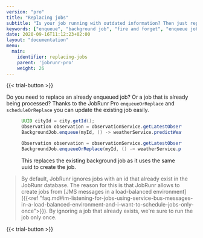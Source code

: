 ```yaml
---
version: "pro"
title: "Replacing jobs"
subtitle: "Is your job running with outdated information? Then just replace it..."
keywords: ["enqueue", "background job", "fire and forget", "enqueue jobs in bulk"]
date: 2020-09-16T11:12:23+02:00
layout: "documentation"
menu: 
  main: 
    identifier: replacing-jobs
    parent: 'jobrunr-pro'
    weight: 26
---
```

{{< trial-button >}}

Do you need to replace an already enqueued job? Or a job that is already being processed? Thanks to the JobRunr Pro `enqueueOrReplace` and `scheduleOrReplace` you can update the existing job easily.

<figure>

```java
UUID cityId = city.getId();
Observation observation = observationService.getLatestObservation(cityId); // the original observation
BackgroundJob.enqueue(myId, () -> weatherService.predictWeather(cityId, observation));

Observation observation = observationService.getLatestObservation(cityId); // the updated observation after a storm
BackgroundJob.enqueueOrReplace(myId, () -> weatherService.predictWeather(cityId, observation));
```
<figcaption>This replaces the existing background job as it uses the same uuid to create the job.</figcaption>
</figure>

> By default, JobRunr ignores jobs with an id that already exist in the JobRunr database. The reason for this is that JobRunr allows to create jobs from [JMS messages in a load-balanced environment]({{<ref "faq.md#im-listening-for-jobs-using-service-bus-messages-in-a-load-balanced-environment-and-i-want-to-schedule-jobs-only-once">}}). By ignoring a job that already exists, we're sure to run the job only once.

{{< trial-button >}}